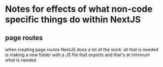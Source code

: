 # Notes for effects of what non-code specific things do within NextJS

## page routes

when creating page routes NextJS does a lot of the work.
all that is needed is making a new folder with a JS file that exports and that's at minimum what is needed